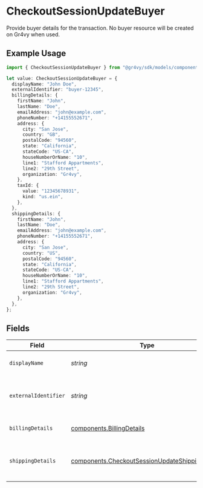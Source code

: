 # CheckoutSessionUpdateBuyer

Provide buyer details for the transaction. No buyer resource will be created on Gr4vy when used.

## Example Usage

```typescript
import { CheckoutSessionUpdateBuyer } from "@gr4vy/sdk/models/components";

let value: CheckoutSessionUpdateBuyer = {
  displayName: "John Doe",
  externalIdentifier: "buyer-12345",
  billingDetails: {
    firstName: "John",
    lastName: "Doe",
    emailAddress: "john@example.com",
    phoneNumber: "+14155552671",
    address: {
      city: "San Jose",
      country: "GB",
      postalCode: "94560",
      state: "California",
      stateCode: "US-CA",
      houseNumberOrName: "10",
      line1: "Stafford Appartments",
      line2: "29th Street",
      organization: "Gr4vy",
    },
    taxId: {
      value: "12345678931",
      kind: "us.ein",
    },
  },
  shippingDetails: {
    firstName: "John",
    lastName: "Doe",
    emailAddress: "john@example.com",
    phoneNumber: "+14155552671",
    address: {
      city: "San Jose",
      country: "US",
      postalCode: "94560",
      state: "California",
      stateCode: "US-CA",
      houseNumberOrName: "10",
      line1: "Stafford Appartments",
      line2: "29th Street",
      organization: "Gr4vy",
    },
  },
};
```

## Fields

| Field                                                                                                              | Type                                                                                                               | Required                                                                                                           | Description                                                                                                        | Example                                                                                                            |
| ------------------------------------------------------------------------------------------------------------------ | ------------------------------------------------------------------------------------------------------------------ | ------------------------------------------------------------------------------------------------------------------ | ------------------------------------------------------------------------------------------------------------------ | ------------------------------------------------------------------------------------------------------------------ |
| `displayName`                                                                                                      | *string*                                                                                                           | :heavy_minus_sign:                                                                                                 | The display name for the buyer.                                                                                    | John Doe                                                                                                           |
| `externalIdentifier`                                                                                               | *string*                                                                                                           | :heavy_minus_sign:                                                                                                 | The merchant identifier for this buyer.                                                                            | buyer-12345                                                                                                        |
| `billingDetails`                                                                                                   | [components.BillingDetails](../../models/components/billingdetails.md)                                             | :heavy_minus_sign:                                                                                                 | Base model with JSON encoders.                                                                                     |                                                                                                                    |
| `shippingDetails`                                                                                                  | [components.CheckoutSessionUpdateShippingDetails](../../models/components/checkoutsessionupdateshippingdetails.md) | :heavy_minus_sign:                                                                                                 | The optional shipping details for this buyer.                                                                      |                                                                                                                    |